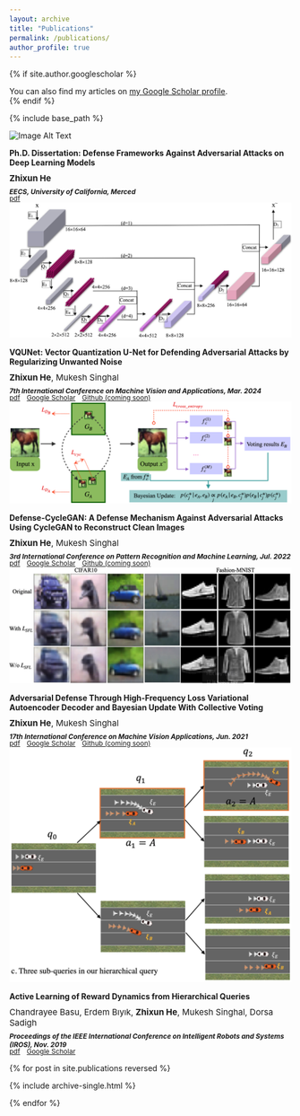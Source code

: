 ```yaml
---
layout: archive
title: "Publications"
permalink: /publications/
author_profile: true
---
```


{% if site.author.googlescholar %}
  <div class="wordwrap">You can also find my articles on <a href="{{site.author.googlescholar}}">my Google Scholar profile</a>.</div>
{% endif %}

{% include base_path %}

[//]: # (### 2024)

<div class="row">
    <div class="column">
        <img src="/images/paper/dissertation.png" alt="Image Alt Text">
    </div>
    <div class="column">
        <style>
        .column p {
            margin-bottom: 5px; /* Adjust the margin bottom as per your preference */
        }
        </style>
        <p><strong>Ph.D. Dissertation: Defense Frameworks Against Adversarial Attacks on Deep Learning Models</strong></p>
        <p style="font-size: 15px;"><strong>Zhixun He</strong></p>
        <p style="font-size: 12px;"><b><em>EECS, University of California, Merced</em></b></p>
        <a href="/files/papers/dissertation.pdf" style="font-size: 12px;">pdf</a>&nbsp;&nbsp;
    </div>
</div>

<div class="row">
    <div class="column">
        <img src="/images/paper/paper_3.jpg" alt="Image Alt Text">
    </div>
    <div class="column">
        <style>
        .column p {
            margin-bottom: -5px; /* Adjust the margin bottom as per your preference */
        }
        </style>
        <p><strong>VQUNet: Vector Quantization U-Net for Defending Adversarial Attacks by Regularizing Unwanted Noise</strong></p>
        <p style="font-size: 15px;"><strong>Zhixun He</strong>, Mukesh Singhal </p>
        <p style="font-size: 12px;"><b><em>7th International Conference on Machine Vision and Applications, Mar. 2024</em></b></p>
        <a href="/files/papers/paper3.pdf" style="font-size: 12px;">pdf</a>&nbsp;&nbsp;
        <a href="https://scholar.google.com/citations?view_op=view_citation&hl=en&user=d6Y4oBEAAAAJ&citation_for_view=d6Y4oBEAAAAJ:2osOgNQ5qMEC" style="font-size: 12px;">Google Scholar</a>&nbsp;&nbsp; 
        <a href="https://www.google.com" style="font-size: 12px;">Github (coming soon)</a>&nbsp;&nbsp;
    </div>
</div>

[//]: # (### 2022)

<div class="row">
    <div class="column">
        <img src="/images/paper/paper_2.png" alt="Image Alt Text">
    </div>
    <div class="column">
        <style>
        .column p {
            margin-bottom: -5px; /* Adjust the margin bottom as per your preference */
        }
        </style>
        <p><strong>Defense-CycleGAN: A Defense Mechanism Against Adversarial Attacks Using CycleGAN to
Reconstruct Clean Images</strong></p>
        <p style="font-size: 15px;"><strong>Zhixun He</strong>, Mukesh Singhal </p>
        <p style="font-size: 12px;"><b><em>3rd International Conference on Pattern Recognition and Machine Learning, Jul. 2022</em></b></p>
        <a href="/files/papers/paper2.pdf" style="font-size: 12px;">pdf</a>&nbsp;&nbsp;
        <a href="https://scholar.google.com/citations?view_op=view_citation&hl=en&user=d6Y4oBEAAAAJ&citation_for_view=d6Y4oBEAAAAJ:9yKSN-GCB0IC" style="font-size: 12px;">Google Scholar</a>&nbsp;&nbsp; 
        <a href="https://www.google.com" style="font-size: 12px;">Github (coming soon)</a>&nbsp;&nbsp;
    </div>
</div>

<div class="row">
    <div class="column">
        <img src="/images/paper/paper_1.png" alt="Image Alt Text">
    </div>
    <div class="column">
        <style>
        .column p {
            margin-bottom: -5px; /* Adjust the margin bottom as per your preference */
        }
        </style>
        <p><strong>Adversarial Defense Through High-Frequency Loss Variational Autoencoder Decoder and
Bayesian Update With Collective Voting</strong></p>
        <p style="font-size: 15px;"><strong>Zhixun He</strong>, Mukesh Singhal </p>
        <p style="font-size: 12px;"><b><em>17th International Conference on Machine Vision Applications, Jun. 2021</em></b></p>
        <a href="/files/papers/paper1.pdf" style="font-size: 12px;">pdf</a>&nbsp;&nbsp;
        <a href="https://scholar.google.com/citations?view_op=view_citation&hl=en&user=d6Y4oBEAAAAJ&citation_for_view=d6Y4oBEAAAAJ:d1gkVwhDpl0C" style="font-size: 12px;">Google Scholar</a>&nbsp;&nbsp; 
        <a href="https://www.google.com" style="font-size: 12px;">Github (coming soon)</a>&nbsp;&nbsp;
    </div>
</div>

<div class="row">
    <div class="column">
        <img src="/images/paper/paper_0.png" alt="Image Alt Text">
    </div>
    <div class="column">
        <style>
        .column p {
            margin-bottom: -5px; /* Adjust the margin bottom as per your preference */
        }
        </style>
        <p><strong>Active Learning of Reward Dynamics from Hierarchical Queries</strong></p>
        <p style="font-size: 15px;">Chandrayee Basu, Erdem Bıyık, <strong>Zhixun He</strong>, Mukesh Singhal, Dorsa Sadigh</p>
        <p style="font-size: 12px;"><b><em>Proceedings of the IEEE International Conference on Intelligent Robots and Systems (IROS), Nov. 2019</em></b></p>
        <a href="/files/papers/paper0.pdf" style="font-size: 12px;">pdf</a>&nbsp;&nbsp;
        <a href="https://scholar.google.com/citations?view_op=view_citation&hl=en&user=d6Y4oBEAAAAJ&citation_for_view=d6Y4oBEAAAAJ:u-x6o8ySG0sC" style="font-size: 12px;">Google Scholar</a>&nbsp;&nbsp; 
    </div>
</div>


{% for post in site.publications reversed %}


  {% include archive-single.html %}


{% endfor %}

